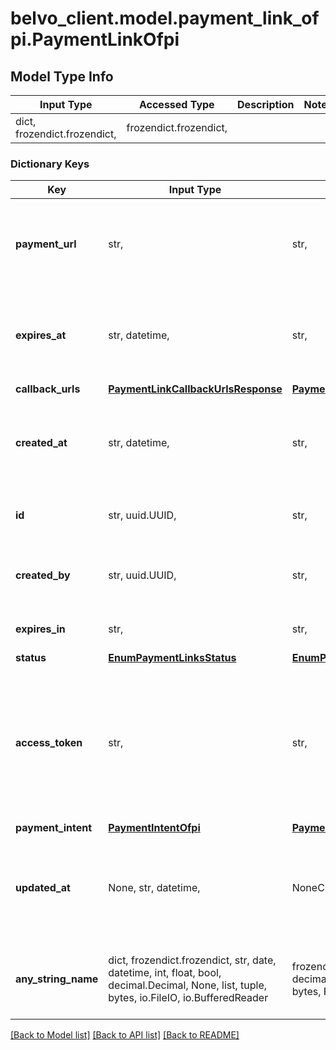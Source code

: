 # belvo_client.model.payment_link_ofpi.PaymentLinkOfpi

## Model Type Info
Input Type | Accessed Type | Description | Notes
------------ | ------------- | ------------- | -------------
dict, frozendict.frozendict,  | frozendict.frozendict,  |  | 

### Dictionary Keys
Key | Input Type | Accessed Type | Description | Notes
------------ | ------------- | ------------- | ------------- | -------------
**payment_url** | str,  | str,  | The URL for the hosted-widget that will guide your user through the payments process. | 
**expires_at** | str, datetime,  | str,  | The ISO-8601 timestamp of when the payment link is set to expire.  | value must conform to RFC-3339 date-time
**callback_urls** | [**PaymentLinkCallbackUrlsResponse**](PaymentLinkCallbackUrlsResponse.md) | [**PaymentLinkCallbackUrlsResponse**](PaymentLinkCallbackUrlsResponse.md) |  | 
**created_at** | str, datetime,  | str,  | The ISO-8601 timestamp of when the data point was last updated in Belvo&#x27;s database. | value must conform to RFC-3339 date-time
**id** | str, uuid.UUID,  | str,  | Belvo&#x27;s unique ID for the current payment link. | value must be a uuid
**created_by** | str, uuid.UUID,  | str,  | Belvo&#x27;s unique ID for the user that created the payment link. | value must be a uuid
**expires_in** | str,  | str,  | The payment link expiration time.   | 
**status** | [**EnumPaymentLinksStatus**](EnumPaymentLinksStatus.md) | [**EnumPaymentLinksStatus**](EnumPaymentLinksStatus.md) |  | 
**access_token** | str,  | str,  | The Belvo-generated access token for the payment link.  **Note:** You&#x27;ll need the &#x60;access_token&#x60; to make [Get details for a payment link](https://developers.belvo.com/reference/detailcreatepaymentlink) requests. | [optional] 
**payment_intent** | [**PaymentIntentOfpi**](PaymentIntentOfpi.md) | [**PaymentIntentOfpi**](PaymentIntentOfpi.md) |  | [optional] 
**updated_at** | None, str, datetime,  | NoneClass, str,  | The ISO-8601 timestamp of when the payment link was last updated.  | [optional] value must conform to RFC-3339 date-time
**any_string_name** | dict, frozendict.frozendict, str, date, datetime, int, float, bool, decimal.Decimal, None, list, tuple, bytes, io.FileIO, io.BufferedReader | frozendict.frozendict, str, BoolClass, decimal.Decimal, NoneClass, tuple, bytes, FileIO | any string name can be used but the value must be the correct type | [optional]

[[Back to Model list]](../../README.md#documentation-for-models) [[Back to API list]](../../README.md#documentation-for-api-endpoints) [[Back to README]](../../README.md)

